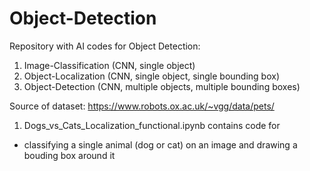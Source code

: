 # Object-Detection

Repository with AI codes for Object Detection:

1) Image-Classification (CNN, single object)
2) Object-Localization (CNN,  single object, single bounding box)
3) Object-Detection (CNN, multiple objects, multiple bounding boxes)


Source of dataset: https://www.robots.ox.ac.uk/~vgg/data/pets/


1. Dogs_vs_Cats_Localization_functional.ipynb contains code for
  - classifying a single animal (dog or cat) on an image and drawing a bouding box around it
